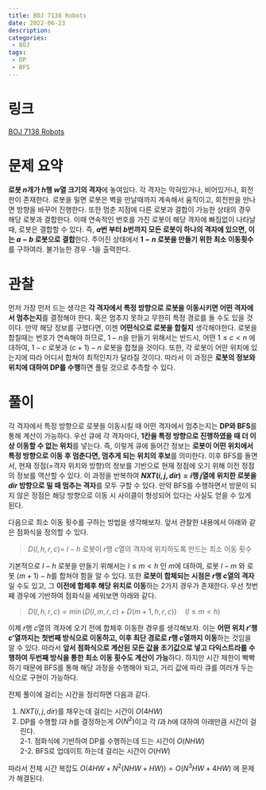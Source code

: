 ```yaml
---
title: BOJ 7138 Robots
date: 2022-06-23
description:
categories:
 - BOJ
tags:
 - DP
 - BFS
---
```

# 링크
[BOJ 7138 Robots](https://www.acmicpc.net/problem/7138)

# 문제 요약
**로봇 $n$개가 $h$행 $w$열 크기의 격자**에 놓여있다. 각 격자는 막혀있거나, 비어있거나, 회전판이 존재한다. 로봇을 밀면 로봇은 벽을 만날때까지 계속해서 움직이고, 회전판을 만나면 방향을 바꾸어 진행한다. 또한 멈춘 지점에 다른 로봇과 결합이 가능한 상태의 경우 해당 로봇과 결합한다. 이때 연속적인 번호를 가진 로봇이 해당 격자에 빠짐없이 나타날 때, 로봇은 결합할 수 있다. 즉, **$a$번 부터 $b$번까지 모든 로봇이 하나의 격자에 있으면, 이는 $a-b$ 로봇으로 결합**한다. 주어진 상태에서 **$1-n$ 로봇을 만들기 위한 최소 이동횟수**를 구하여라. 불가능한 경우 -1을 출력한다.   

# 관찰
먼저 가장 먼저 드는 생각은 **각 격자에서 특정 방향으로 로봇을 이동시키면 어떤 격자에서 멈추는지**를 결정해야 한다. 혹은 멈추지 못하고 무한히 특정 경로를 돌 수도 있을 것이다. 만약 해당 정보를 구했다면, 이젠 **어떤식으로 로봇을 합칠지** 생각해야한다. 로봇을 합칠때는 번호가 연속해야 하므로, $1-n$을 만들기 위해서는 반드시, 어떤 $1\le c < n$ 에 대하여, $1-c$ 로봇과 $(c+1)-n$ 로봇을 합쳤을 것이다. 또한, 각 로봇이 어떤 위치에 있는지에 따라 어디서 합쳐야 최적인지가 달라질 것이다. 따라서 이 과정은 **로봇의 정보와 위치에 대하여 DP를 수행**하면 풀릴 것으로 추측할 수 있다.   

# 풀이
각 격자에서 특정 방향으로 로봇을 이동시킬 때 어떤 격자에서 멈추는지는 **DP와 BFS**를 통해 계산이 가능하다. 우선 큐에 각 격자마다, **1칸을 특정 방향으로 진행하였을 때 더 이상 이동할 수 없는 위치**를 넣는다. 즉, 이렇게 큐에 들어간 정보는 **로봇이 어떤 위치에서 특정 방향으로 이동 후 멈춘다면, 멈추게 되는 위치의 후보**를 의미한다. 이후 BFS를 돌면서, 현재 정점(=격자 위치와 방향)의 정보를 기반으로 현재 정점에 오기 위해 이전 정점의 정보를 역산할 수 있다. 이 과정을 반복하여 **$NXT(i,j,dir)=i$행 $j$열에 위치한 로봇을 $dir$ 방향으로 밀 때 멈추는 격자**를 모두 구할 수 있다. 만약 BFS를 수행하면서 방문이 되지 않은 정점은 해당 방향으로 이동 시 사이클이 형성되어 있다는 사실도 얻을 수 있게 된다.   

다음으로 최소 이동 횟수를 구하는 방법을 생각해보자. 앞서 관찰한 내용에서 아래와 같은 점화식을 정의할 수 있다.   
> $D(l,h,r,c)=$ $l-h$ 로봇이 $r$행 $c$열의 격자에 위치하도록 만드는 최소 이동 횟수   

기본적으로 $l-h$ 로봇을 만들기 위해서는 $l \le m < h$ 인 $m$에 대하여, 로봇 $l-m$ 와 로봇 $(m+1)-h$를 합쳐야 함을 알 수 있다. 또한 **로봇이 합체되는 시점은 $r$행 $c$열의 격자**일 수도 있고, 그 **이전에 합체후 해당 위치로 이동**하는 2가지 경우가 존재한다. 우선 첫번째 경우에 기반하여 점화식을 세워보면 아래와 같다.   
> $D(l,h,r,c)=\min (D(l,m,r,c)+D(m+1,h,r,c)) \hspace{1em} (l \le m < h)$   

이제 $r$행 $c$열의 격자에 오기 전에 합체후 이동한 경우를 생각해보자. 이는 **어떤 위치 $r'$행 $c'$열까지는 첫번째 방식으로 이동하고, 이후 최단 경로로 $r$행 $c$열까지 이동**하는 것임을 알 수 있다. 따라서 **앞서 점화식으로 계산된 모든 값을 초기값으로 넣고 다익스트라를 수행하여 두번째 방식을 통한 최소 이동 횟수도 계산이 가능**하다. 하지만 시간 제한이 빡빡하기 때문에 BFS를 통해 해당 과정을 수행해야 되고, 거리 값에 따라 큐를 여러개 두는 식으로 구현이 가능하다.   

전체 풀이에 걸리는 시간을 정리하면 다음과 같다.   

1. $NXT(i,j,dir)$를 채우는데 걸리는 시간이 $O(4HW)$
2. DP를 수행할 $l$과 $h$를 결정하는게 $O(N^2)$이고 각 $l$과 $h$에 대하여 아래만큼 시간이 걸린다.   
2-1. 점화식에 기반하여 DP를 수행하는데 드는 시간이 $O(NHW)$   
2-2. BFS로 업데이트 하는데 걸리는 시간이 $O(HW)$   

따라서 전체 시간 복잡도 $O(4HW+N^2(NHW+HW))=O(N^3HW+4HW)$ 에 문제가 해결된다.